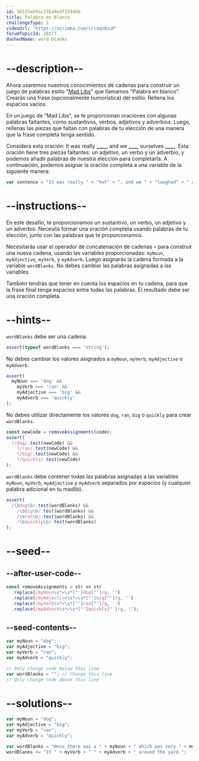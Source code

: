 ```yaml
---
id: 56533eb9ac21ba0edf2244bb
title: Palabra en blanco
challengeType: 1
videoUrl: 'https://scrimba.com/c/caqn8zuP'
forumTopicId: 18377
dashedName: word-blanks
---
```


# --description--

Ahora usaremos nuestros conocimientos de cadenas para construir un juego de palabras estilo "[Mad Libs](https://en.wikipedia.org/wiki/Mad_Libs)" que llamamos "Palabra en blanco". Crearás una frase (opcionalmente humorística) del estilo: Rellena los espacios vacíos.

En un juego de "Mad Libs", se te proporcionan oraciones con algunas palabras faltantes, como sustantivos, verbos, adjetivos y adverbios. Luego, rellenas las piezas que faltan con palabras de tu elección de una manera que la frase completa tenga sentido.

Considera esta oración: It was really **\_\_\_\_**, and we **\_\_\_\_** ourselves **\_\_\_\_**. Esta oración tiene tres piezas faltantes: un adjetivo, un verbo y un adverbio, y podemos añadir palabras de nuestra elección para completarla. A continuación, podemos asignar la oración completa a una variable de la siguiente manera:

```js
var sentence = "It was really " + "hot" + ", and we " + "laughed" + " ourselves " + "silly" + ".";
```

# --instructions--

En este desafío, te proporcionamos un sustantivo, un verbo, un adjetivo y un adverbio. Necesita formar una oración completa usando palabras de tu elección, junto con las palabras que te proporcionamos.

Necesitarás usar el operador de concatenación de cadenas `+` para construir una nueva cadena, usando las variables proporcionadas: `myNoun`, `myAdjective`, `myVerb`, y `myAdverb`. Luego asignarás la cadena formada a la variable `wordBlanks`. No debes cambiar las palabras asignadas a las variables.

También tendrás que tener en cuenta los espacios en tu cadena, para que la frase final tenga espacios entre todas las palabras. El resultado debe ser una oración completa.

# --hints--

`wordBlanks` debe ser una cadena.

```js
assert(typeof wordBlanks === 'string');
```

No debes cambiar los valores asignados a `myNoun`, `myVerb`, `myAdjective` o `myAdverb`.

```js
assert(
  myNoun === 'dog' &&
    myVerb === 'ran' &&
    myAdjective === 'big' &&
    myAdverb === 'quickly'
);
```

No debes utilizar directamente los valores `dog`, `ran`, `big` o `quickly` para crear `wordBlanks`.

```js
const newCode = removeAssignments(code);
assert(
  !/dog/.test(newCode) &&
    !/ran/.test(newCode) &&
    !/big/.test(newCode) &&
    !/quickly/.test(newCode)
);
```

`wordBlanks` debe contener todas las palabras asignadas a las variables `myNoun`, `myVerb`, `myAdjective` y `myAdverb` separados por espacios (y cualquier palabra adicional en tu madlib).

```js
assert(
  /\bdog\b/.test(wordBlanks) &&
    /\bbig\b/.test(wordBlanks) &&
    /\bran\b/.test(wordBlanks) &&
    /\bquickly\b/.test(wordBlanks)
);
```

# --seed--

## --after-user-code--

```js
const removeAssignments = str => str
  .replace(/myNoun\s*=\s*["']dog["']/g, '')
  .replace(/myAdjective\s*=\s*["']big["']/g, '')
  .replace(/myVerb\s*=\s*["']ran["']/g, '')
  .replace(/myAdverb\s*=\s*["']quickly["']/g, '');
```

## --seed-contents--

```js
var myNoun = "dog";
var myAdjective = "big";
var myVerb = "ran";
var myAdverb = "quickly";

// Only change code below this line
var wordBlanks = ""; // Change this line
// Only change code above this line
```

# --solutions--

```js
var myNoun = "dog";
var myAdjective = "big";
var myVerb = "ran";
var myAdverb = "quickly";

var wordBlanks = "Once there was a " + myNoun + " which was very " + myAdjective + ". ";
wordBlanks += "It " + myVerb + " " + myAdverb + " around the yard.";
```
